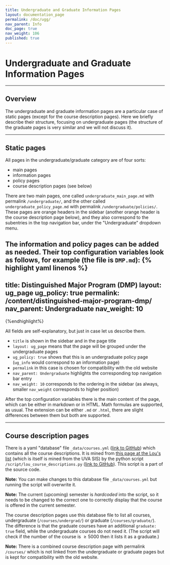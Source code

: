 ```yaml
---
title: Undergraduate and Graduate Information Pages
layout: documentation_page
permalink: /doc/ugg/
nav_parent: Info
doc_page: true
nav_weight: 106
published: true
---
```


# Undergraduate and Graduate Information Pages

---

## Overview

The undergraduate and graduate information pages are a particular case of
static pages (except for the course description pages). Here we briefly describe their structure, 
focusing on undergraduate pages (the structure of the graduate pages 
is very similar and we will not discuss it). 

---

## Static pages

All pages in the undergraduate/graduate category are of four sorts:

- main pages
- information pages
- policy pages
- course description pages (see below)

There are two main pages, one called `undergraduate_main_page.md` with permalink
`/undergraduate/`, and the other called `undergraduate_policy_page.md`
with permalink `/undergraduate/policies/`. These pages 
are orange headers in the sidebar (another orange header is the course description page below),
and they also correspond to the subentries 
in the top navigation bar, under the "Undergraduate" dropdown menu.

The information and policy pages can be added 
as needed. Their top configuration variables look as follows, for example (the file is `DMP.md`):
{% highlight yaml linenos %}
---
title: Distinguished Major Program (DMP)
layout: ug_page
ug_policy: true
permalink: /content/distinguished-major-program-dmp/
nav_parent: Undergraduate
nav_weight: 10
---
{%endhighlight%}

All fields are self-explanatory, but just in case let us describe them.

- `title` is shown in the sidebar and in the page title
- `layout: ug_page` means that the page will be grouped under the undergraduate pages
- `ug_policy: true` shows that this is an undergraduate policy page (`ug_info` would correspond to an information page)
- `permalink` in this case is chosen for compatibility with the old website
- `nav_parent: Undergraduate` highlights the corresponding top navigation bar entry
- `nav_weight: 10` corresponds to the ordering in the sidebar (as always, smaller `nav_weight` corresponds
to higher position)

After the top configuration variables there is the main content of the page,
which can be either in markdown or in HTML. Math formulas are supported, as usual. 
The extension can be either `.md` or `.html`, there are slight differences between them
but both are supported.

---

## Course description pages

There is a yaml "database" file `_data/courses.yml`
([link to GitHub](https://github.com/uva-math/uva-math-code/blob/master/_data/courses.yml))
which contains all the course descriptions. 
It is mined from [this page at the Lou's list](https://rabi.phys.virginia.edu/mySIS/CC2/Mathematics.html) (which is itself is mined from the UVA SIS) by the python script `/script/lou_course_descriptions.py` ([link to GitHub](https://github.com/uva-math/uva-math-code/blob/master/script/lou_course_descriptions.py)). This script is a part of the source code. 

**Note:** You can make changes to this database file `_data/courses.yml` but running the script will overwrite it.

**Note:** The current (upcoming) semester is *hardcoded* into the script, so it needs to be changed to the correct one to correctly display that the course is offered in the current semester.

The course description pages use this database file to list all courses, 
undergraduate (`/courses/undergrad/`) or graduate (`/courses/graduate/`).
The difference is that the graduate courses have an additional `graduate: true` field, 
while the undergraduate courses do not need it. (The script will check if the number of the course
	is $\ge 5000$ then it lists it as a graduate.)

**Note:** There is a combined course description page with permalink `/courses/` which is not linked from the undergraduate
or graduate pages but is kept for compatibility with the old website.
